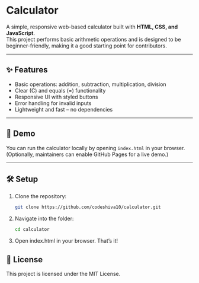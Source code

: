 # Calculator

A simple, responsive web-based calculator built with **HTML, CSS, and JavaScript**.  
This project performs basic arithmetic operations and is designed to be beginner-friendly, making it a good starting point for contributors.

---

## ✨ Features
- Basic operations: addition, subtraction, multiplication, division
- Clear (C) and equals (=) functionality
- Responsive UI with styled buttons
- Error handling for invalid inputs
- Lightweight and fast – no dependencies

---

## 🚀 Demo
You can run the calculator locally by opening `index.html` in your browser.  
(Optionally, maintainers can enable GitHub Pages for a live demo.)

---

## 🛠️ Setup
1. Clone the repository:
   ```bash
   git clone https://github.com/codeshiva10/calculator.git
2. Navigate into the folder:
   ```bash
   cd calculator
3. Open index.html in your browser. That’s it!

## 📄 License
This project is licensed under the MIT License.
